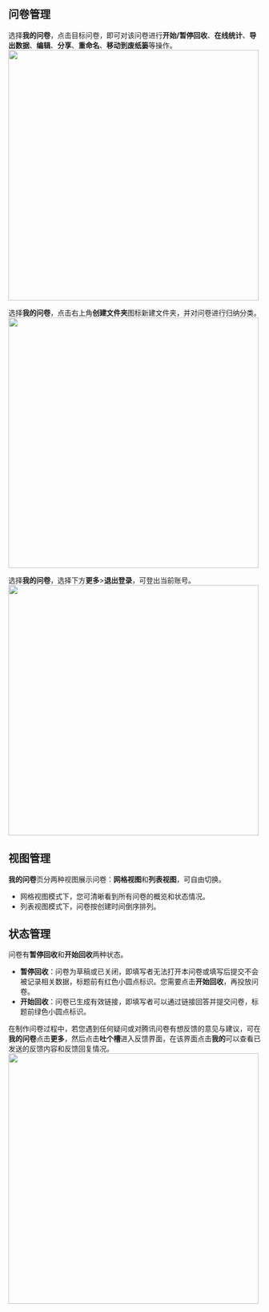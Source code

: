 ##  问卷管理 

选择**我的问卷**，点击目标问卷，即可对该问卷进行**开始/暂停回收**、**在线统计**、**导出数据**、**编辑**、**分享**、**重命名**、**移动到废纸篓**等操作。
<img src="https://main.qcloudimg.com/raw/7fbee89de1758ee5c5d56c6e0be66c42/%E8%AE%BE%E7%BD%AE2.png" width="500">

选择**我的问卷**，点击右上角**创建文件夹**图标新建文件夹，并对问卷进行归纳分类。
<img src="https://main.qcloudimg.com/raw/ce894c5d7883750939aaa041dcd16b61/%E6%96%87%E4%BB%B6%E5%A4%B9.png" width="500">

选择**我的问卷**，选择下方**更多**>**退出登录**，可登出当前账号。
<img src="https://main.qcloudimg.com/raw/192e28c0df016ab8cfa43f074ff87739.png" width="500">

##  视图管理 

**我的问卷**页分两种视图展示问卷：**网格视图**和**列表视图**，可自由切换。
- 网格视图模式下，您可清晰看到所有问卷的概览和状态情况。
- 列表视图模式下，问卷按创建时间倒序排列。

##  状态管理

问卷有**暂停回收**和**开始回收**两种状态。

- **暂停回收**：问卷为草稿或已关闭，即填写者无法打开本问卷或填写后提交不会被记录相关数据，标题前有红色小圆点标识。您需要点击**开始回收**，再投放问卷。
- **开始回收**：问卷已生成有效链接，即填写者可以通过链接回答并提交问卷，标题前绿色小圆点标识。

在制作问卷过程中，若您遇到任何疑问或对腾讯问卷有想反馈的意见与建议，可在**我的问卷**点击**更多**，然后点击**吐个槽**进入反馈界面，在该界面点击**我的**可以查看已发送的反馈内容和反馈回复情况。
<img src="https://main.qcloudimg.com/raw/00764276f4bbe0b11b9733e252bdf9f3/%E5%90%90%E6%A7%BD.png" width="500">

